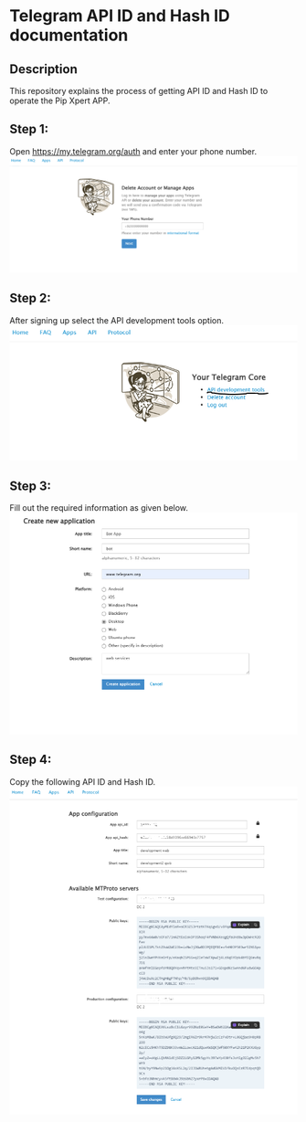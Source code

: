 # Telegram API ID and Hash ID documentation

## Description
This repository explains the process of getting API ID and Hash ID to operate the Pip Xpert APP.

## Step 1: 
Open https://my.telegram.org/auth and enter your phone number.
![Alt Text](Images/ScreenShot1.png)

## Step 2:
After signing up select the API development tools option.
![Alt Text](Images/ScreenShot2.png)

## Step 3:
 Fill out the required information as given below.
 ![Alt Text](Images/ScreenShot3.png)

 ## Step 4:
 Copy the following API ID and Hash ID.
 ![Alt Text](Images/ScreenShot4.png)
 
